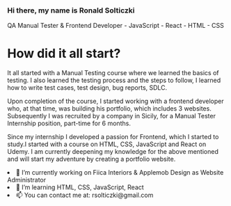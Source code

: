 ### Hi there, my name is Ronald Solticzki

QA Manual Tester & Frontend Developer - JavaScript - React - HTML - CSS

<h1>How did it all start?</h1>

It all started with a Manual Testing course where we learned the basics of testing. I also learned the testing process and the steps to follow, I learned how to write test cases, test design, bug reports, SDLC.

Upon completion of the course, I started working with a frontend developer who, at that time, was building his portfolio, which includes 3 websites. 
Subsequently I was recruited by a company in Sicily, for a Manual Tester Internship position, part-time for 6 months.

Since my internship I developed a passion for Frontend, which I started to study.I started with a course on HTML, CSS, JavaScript and React on Udemy. I am currently deepening my knowledge for the above mentioned and will start my adventure by creating a portfolio website.


<li>🔭 I’m currently working on Fiica Interiors & Applemob Design as Website Administrator</li>
<li>🌱 I’m learning HTML, CSS, JavaScript, React</li>
<li>📫 You can contact me at: rsolticzki@gmail.com</li>


<!--
**Roni1109/Roni1109** is a ✨ _special_ ✨ repository because its `README.md` (this file) appears on your GitHub profile.

Here are some ideas to get you started:

- 🔭 I’m currently working on ...
- 🌱 I’m currently learning ...
- 👯 I’m looking to collaborate on ...
- 🤔 I’m looking for help with ...
- 💬 Ask me about ...
- 📫 How to reach me: ...
- 😄 Pronouns: ...
- ⚡ Fun fact: ...
-->
